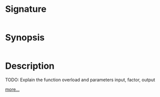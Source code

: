 # Signature
```vikid-signature
```

# Synopsis
```vikid-synopsis
```

# Description
TODO: Explain the function overload and parameters input, factor, output

[more...](https://en.wikipedia.org/wiki/Transparency_(graphic))